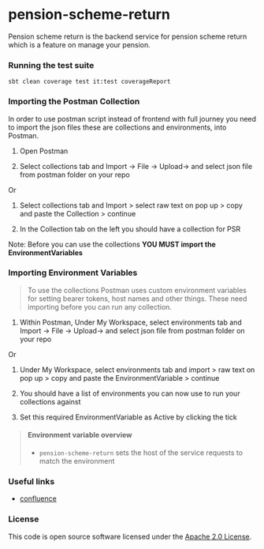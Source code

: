 
# pension-scheme-return

Pension scheme return is the backend service for pension scheme return which is a feature on manage your pension. 

### Running the test suite
```
sbt clean coverage test it:test coverageReport
```

### Importing the Postman Collection

In order to use postman script instead of frontend with full journey you need to import the json files these are collections and environments, into Postman.

1. Open Postman

2. Select collections tab and Import -> File -> Upload-> and select json file from postman folder on your repo

Or

1. Select collections tab and Import > select raw text on pop up > copy and paste the Collection > continue

2. In the Collection tab on the left you should have a collection for PSR

Note: Before you can use the collections **YOU MUST import the EnvironmentVariables**

### Importing Environment Variables

> To use the collections Postman uses custom environment variables for setting bearer tokens, host names and other things. These need importing before you can run any collection.

1. Within Postman,  Under My Workspace, select environments tab and Import -> File -> Upload-> and select json file from postman folder on your repo

Or

1. Under My Workspace, select environments tab and import > raw text on pop up > copy and paste the EnvironmentVariable > continue

2. You should have a list of environments you can now use to run your collections against

3. Set this required EnvironmentVariable as Active by clicking the tick


> #### Environment variable overview
>
> - `pension-scheme-return`   sets the host of the service requests to match the environment


### Useful links
- [confluence](https://confluence.tools.tax.service.gov.uk/display/PSR/Pension+Scheme+Return+Home)

### License

This code is open source software licensed under the [Apache 2.0 License]("http://www.apache.org/licenses/LICENSE-2.0.html").